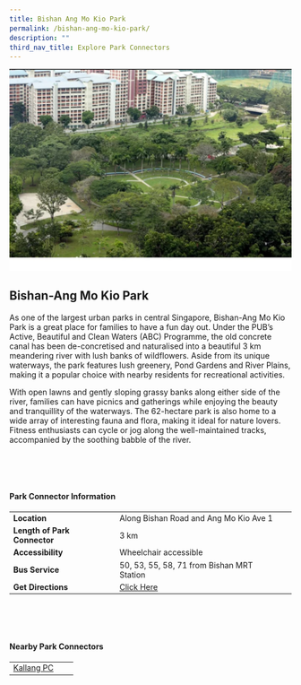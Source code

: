 ```yaml
---
title: Bishan Ang Mo Kio Park
permalink: /bishan-ang-mo-kio-park/
description: ""
third_nav_title: Explore Park Connectors
---
```

![](/images/bamkp12.jpg)

## Bishan-Ang Mo Kio Park

As one of the largest urban parks in central Singapore, Bishan-Ang Mo Kio Park is a great place for families to have a fun day out. Under the PUB’s Active, Beautiful and Clean Waters (ABC) Programme, the old concrete canal has been de-concretised and naturalised into a beautiful 3 km meandering river with lush banks of wildflowers. Aside from its unique waterways, the park features lush greenery, Pond Gardens and River Plains, making it a popular choice with nearby residents for recreational activities.

With open lawns and gently sloping grassy banks along either side of the river, families can have picnics and gatherings while enjoying the beauty and tranquillity of the waterways. The 62-hectare park is also home to a wide array of interesting fauna and flora, making it ideal for nature lovers. Fitness enthusiasts can cycle or jog along the well-maintained tracks, accompanied by the soothing babble of the river.

<br>
<br>
<br>

#### Park Connector Information
|  |  |  |
| -------- | -------- | -------- |
| **Location** | Along Bishan Road and Ang Mo Kio Ave 1 |  |
| **Length of Park Connector** | 3 km   |  |
| **Accessibility** | Wheelchair accessible | |
| **Bus Service** | 50, 53, 55, 58, 71&nbsp;from Bishan MRT Station | |
| **Get Directions** |[Click Here](https://www.onemap.gov.sg/main/v2/?lat=1.3614559999993214&amp;lng=103.84729499999581) | |

<br>
<br>
<br>	

#### Nearby Park Connectors
|   |  |  |
| -------- | -------- | -------- |
| [Kallang PC](https://www.nparks.gov.sg/gardens-parks-and-nature/park-connector-network/kallang-pc)| | |